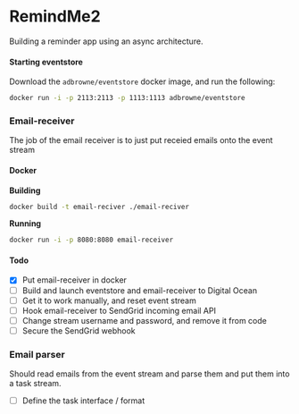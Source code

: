 # RemindMe2

Building a reminder app using an async architecture.


#### Starting eventstore
Download the ``adbrowne/eventstore`` docker image, and run the following:

```sh
docker run -i -p 2113:2113 -p 1113:1113 adbrowne/eventstore
```

### Email-receiver
The job of the email receiver is to just put receied emails onto the event stream

#### Docker

**Building**
```sh
docker build -t email-reciver ./email-reciver
```
**Running**
```sh
docker run -i -p 8080:8080 email-receiver
```

#### Todo
* [x] Put email-receiver in docker
* [ ] Build and launch eventstore and email-receiver to Digital Ocean
* [ ] Get it to work manually, and reset event stream
* [ ] Hook email-receiver to SendGrid incoming email API
* [ ] Change stream username and password, and remove it from code
* [ ] Secure the SendGrid webhook

### Email parser
Should read emails from the event stream and parse them and put them into a task stream.

* [ ] Define the task interface / format
